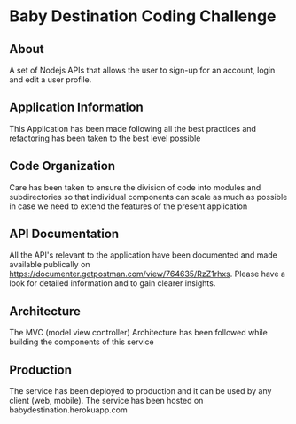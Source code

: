 # Baby Destination Coding Challenge

## About

A set of Nodejs APIs that allows the user to sign-up for an account, login and edit a user profile.

## Application Information

This Application has been made following all the best practices and refactoring has been taken to the best level possible

## Code Organization

Care has been taken to ensure the division of code into modules and subdirectories so that individual components can scale as much as possible in case we need to extend the features of the present application

## API Documentation

All the API's relevant to the application have been documented and made available publically on https://documenter.getpostman.com/view/764635/RzZ1rhxs. Please have a look for detailed information and to gain clearer insights.

## Architecture

The MVC (model view controller) Architecture has been followed while building the components of this service

## Production

The service has been deployed to production and it can be used by any client (web, mobile). The service has been hosted on babydestination.herokuapp.com 
